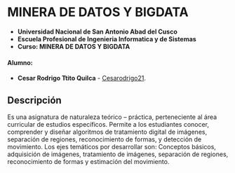 # MINERA DE DATOS Y BIGDATA

- **Universidad Nacional de San Antonio Abad del Cusco**
- **Escuela Profesional de Ingenieria Informatica y de Sistemas**
- **Curso:  MINERA DE DATOS Y BIGDATA**

#### Alumno:
- **Cesar Rodrigo Ttito Quilca** - [Cesarodrigo21](https://github.com/cesarodrigo21).

## Descripción 
Es una asignatura de naturaleza teórico – práctica, perteneciente al área curricular de estudios
específicos. Permite a los estudiantes conocer, comprender y diseñar algoritmos de tratamiento
digital de imágenes, separación de regiones, reconocimiento de formas, y detección de
movimiento.
Los ejes temáticos por desarrollar son: Conceptos básicos, adquisición de imágenes, tratamiento
de imágenes, separación de regiones, reconocimiento de formas y estimación del movimiento.


